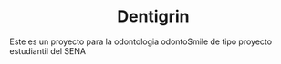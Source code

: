 <h1 align = "center"> Dentigrin</h1>
Este es un proyecto para la odontologia odontoSmile de tipo proyecto estudiantil del SENA
